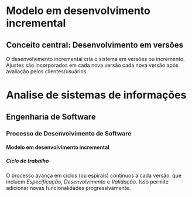 # Modelo em desenvolvimento incremental

## Conceito central: Desenvolvimento em versões

O desenvolvimento incremental cria o sistema em versões ou incremento. Ajustes são incorporados em cada nova versão cada nova versão após avaliação pelos clientes/usuários

# Analise de sistemas de informações 
## Engenharia de Software 
### Processo de Desenvolvimento de Software 
#### Modelo em desenvolvimento incremental
##### Ciclo de trabalho

O processo avança em ciclos (ou espirais) contínuos a cada versão. que incluem *Especificação*, *Desenvolvimento* e *Validação*. Isso permite adicionar novas funcionalidades progressivamente.